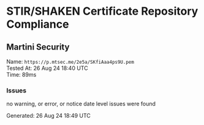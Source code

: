 # STIR/SHAKEN Certificate Repository Compliance

## Martini Security

Name: `https://p.mtsec.me/2e5a/SKfiAaa4ps9U.pem`\
Tested At: 26 Aug 24 18:40 UTC\
Time: 89ms

### Issues

no warning, or error, or notice date level issues were found

Generated: 26 Aug 24 18:49 UTC